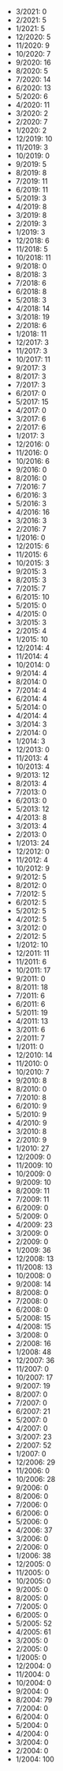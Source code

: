 *  3/2021: 0
*  2/2021: 5
*  1/2021: 5
*  12/2020: 5
*  11/2020: 9
*  10/2020: 7
*  9/2020: 16
*  8/2020: 5
*  7/2020: 14
*  6/2020: 13
*  5/2020: 6
*  4/2020: 11
*  3/2020: 2
*  2/2020: 7
*  1/2020: 2
*  12/2019: 10
*  11/2019: 3
*  10/2019: 0
*  9/2019: 5
*  8/2019: 8
*  7/2019: 11
*  6/2019: 11
*  5/2019: 3
*  4/2019: 8
*  3/2019: 8
*  2/2019: 3
*  1/2019: 3
*  12/2018: 6
*  11/2018: 5
*  10/2018: 11
*  9/2018: 0
*  8/2018: 3
*  7/2018: 6
*  6/2018: 8
*  5/2018: 3
*  4/2018: 14
*  3/2018: 19
*  2/2018: 6
*  1/2018: 11
*  12/2017: 3
*  11/2017: 3
*  10/2017: 11
*  9/2017: 3
*  8/2017: 3
*  7/2017: 3
*  6/2017: 0
*  5/2017: 15
*  4/2017: 0
*  3/2017: 6
*  2/2017: 6
*  1/2017: 3
*  12/2016: 0
*  11/2016: 0
*  10/2016: 6
*  9/2016: 0
*  8/2016: 0
*  7/2016: 7
*  6/2016: 3
*  5/2016: 3
*  4/2016: 16
*  3/2016: 3
*  2/2016: 7
*  1/2016: 0
*  12/2015: 6
*  11/2015: 6
*  10/2015: 3
*  9/2015: 3
*  8/2015: 3
*  7/2015: 7
*  6/2015: 10
*  5/2015: 0
*  4/2015: 0
*  3/2015: 3
*  2/2015: 4
*  1/2015: 10
*  12/2014: 4
*  11/2014: 4
*  10/2014: 0
*  9/2014: 4
*  8/2014: 0
*  7/2014: 4
*  6/2014: 4
*  5/2014: 0
*  4/2014: 4
*  3/2014: 3
*  2/2014: 0
*  1/2014: 3
*  12/2013: 0
*  11/2013: 4
*  10/2013: 4
*  9/2013: 12
*  8/2013: 4
*  7/2013: 0
*  6/2013: 0
*  5/2013: 12
*  4/2013: 8
*  3/2013: 4
*  2/2013: 0
*  1/2013: 24
*  12/2012: 0
*  11/2012: 4
*  10/2012: 9
*  9/2012: 5
*  8/2012: 0
*  7/2012: 5
*  6/2012: 5
*  5/2012: 5
*  4/2012: 5
*  3/2012: 0
*  2/2012: 5
*  1/2012: 10
*  12/2011: 11
*  11/2011: 6
*  10/2011: 17
*  9/2011: 0
*  8/2011: 18
*  7/2011: 6
*  6/2011: 6
*  5/2011: 19
*  4/2011: 13
*  3/2011: 6
*  2/2011: 7
*  1/2011: 0
*  12/2010: 14
*  11/2010: 0
*  10/2010: 7
*  9/2010: 8
*  8/2010: 0
*  7/2010: 8
*  6/2010: 9
*  5/2010: 9
*  4/2010: 9
*  3/2010: 8
*  2/2010: 9
*  1/2010: 27
*  12/2009: 0
*  11/2009: 10
*  10/2009: 0
*  9/2009: 10
*  8/2009: 11
*  7/2009: 11
*  6/2009: 0
*  5/2009: 0
*  4/2009: 23
*  3/2009: 0
*  2/2009: 0
*  1/2009: 36
*  12/2008: 13
*  11/2008: 13
*  10/2008: 0
*  9/2008: 14
*  8/2008: 0
*  7/2008: 0
*  6/2008: 0
*  5/2008: 15
*  4/2008: 15
*  3/2008: 0
*  2/2008: 16
*  1/2008: 48
*  12/2007: 36
*  11/2007: 0
*  10/2007: 17
*  9/2007: 19
*  8/2007: 0
*  7/2007: 0
*  6/2007: 21
*  5/2007: 0
*  4/2007: 0
*  3/2007: 23
*  2/2007: 52
*  1/2007: 0
*  12/2006: 29
*  11/2006: 0
*  10/2006: 28
*  9/2006: 0
*  8/2006: 0
*  7/2006: 0
*  6/2006: 0
*  5/2006: 0
*  4/2006: 37
*  3/2006: 0
*  2/2006: 0
*  1/2006: 38
*  12/2005: 0
*  11/2005: 0
*  10/2005: 0
*  9/2005: 0
*  8/2005: 0
*  7/2005: 0
*  6/2005: 0
*  5/2005: 52
*  4/2005: 61
*  3/2005: 0
*  2/2005: 0
*  1/2005: 0
*  12/2004: 0
*  11/2004: 0
*  10/2004: 0
*  9/2004: 0
*  8/2004: 79
*  7/2004: 0
*  6/2004: 0
*  5/2004: 0
*  4/2004: 0
*  3/2004: 0
*  2/2004: 0
*  1/2004: 100